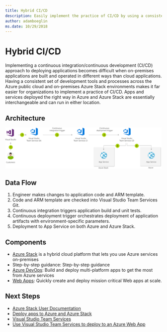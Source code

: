 ```yaml
---
title: Hybrid CI/CD 
description: Easily implement the practice of CI/CD by using a consistent set of development tools and processes across the Azure public cloud and on-premises Azure Stack environments.
author: adamboeglin
ms.date: 10/29/2018
---
```

# Hybrid CI/CD 
Implementing a continuous integration/continuous development (CI/CD) approach to deploying applications becomes difficult when on-premises applications are built and operated in different ways than cloud applications. Having a consistent set of development tools and processes across the Azure public cloud and on-premises Azure Stack environments makes it far easier for organizations to implement a practice of CI/CD. Apps and services deployed the right way in Azure and Azure Stack are essentially interchangeable and can run in either location.

## Architecture
<img src="media/hybrid-ci-cd.svg" alt='architecture diagram' />

## Data Flow
1. Engineer makes changes to application code and ARM template.
1. Code and ARM template are checked into Visual Studio Team Services Git.
1. Continuous integration triggers application build and unit tests.
1. Continuous deployment trigger orchestrates deployment of application artifacts with environment-specific parameters.
1. Deployment to App Service on both Azure and Azure Stack.

## Components
* [Azure Stack](http://azure.microsoft.com/overview/azure-stack/) is a hybrid cloud platform that lets you use Azure services on-premises
* Step-by-step guidance: Step-by-step guidance
* [Azure DevOps](href="http://azure.microsoft.com/services/devops/): Build and deploy multi-platform apps to get the most from Azure services
* [Web Apps](href="http://azure.microsoft.com/services/app-service/web/): Quickly create and deploy mission critical Web apps at scale.

## Next Steps
* [Azure Stack User Documentation](https://docs.microsoft.com/azure/azure-stack/user)
* [Deploy apps to Azure and Azure Stack](https://docs.microsoft.com/azure/azure-stack/user/azure-stack-solution-pipeline)
* [Visual Studio Team Services](href="http://azure.microsoft.com/services/visual-studio-team-services/)
* [Use Visual Studio Team Services to deploy to an Azure Web App](https://docs.microsoft.com/vsts/build-release/apps/cd/azure/aspnet-core-to-azure-webapp)